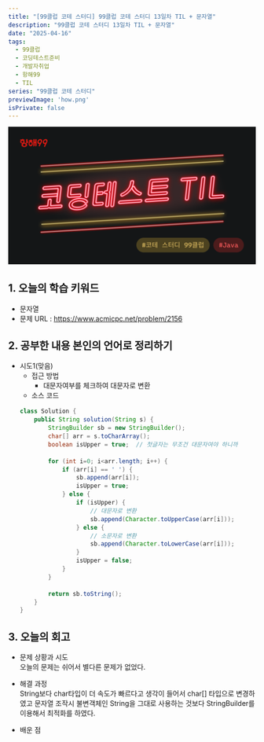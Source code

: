 ```yaml
---
title: "[99클럽 코테 스터디] 99클럽 코테 스터디 13일차 TIL + 문자열"
description: "99클럽 코테 스터디 13일차 TIL + 문자열"
date: "2025-04-16"
tags:
  - 99클럽
  - 코딩테스트준비
  - 개발자취업
  - 항해99
  - TIL
series: "99클럽 코테 스터디"
previewImage: 'how.png'
isPrivate: false
---
```


![99클럽 코테 스터디](/images/99_java.png)

## 1. 오늘의 학습 키워드
+ 문자열
+ 문제 URL : https://www.acmicpc.net/problem/2156

## 2. 공부한 내용 본인의 언어로 정리하기
+ 시도1(맞음)
    + 접근 방법 
        + 대문자여부를 체크하여 대문자로 변환
    + 소스 코드
    ```java
    class Solution {
        public String solution(String s) {
            StringBuilder sb = new StringBuilder();
            char[] arr = s.toCharArray();
            boolean isUpper = true;  // 첫글자는 무조건 대문자여야 하니까 

            for (int i=0; i<arr.length; i++) {
                if (arr[i] == ' ') {
                    sb.append(arr[i]);
                    isUpper = true;
                } else {
                    if (isUpper) {
                        // 대문자로 변환
                        sb.append(Character.toUpperCase(arr[i]));
                    } else {
                        // 소문자로 변환
                        sb.append(Character.toLowerCase(arr[i]));
                    }
                    isUpper = false;
                }
            }

            return sb.toString();
        }
    }
    ```
## 3. 오늘의 회고
+ 문제 상황과 시도   
오늘의 문제는 쉬어서 별다른 문제가 없었다.

+ 해결 과정   
String보다 char타입이 더 속도가 빠르다고 생각이 들어서 char[] 타입으로 변경하였고 문자열 조작시 불변객체인 String을 그대로 사용하는 것보다 StringBuilder를 이용해서 최적화를 하였다.

+ 배운 점   
